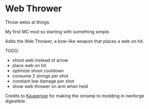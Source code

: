 # Web Thrower

Throw webs at things.

My first MC mod so starting with something simple.

Adds the Web Thrower, a bow-like weapon that places a web on hit.

TODO:
- shoot web instead of arrow
- place web on hit
- optimize shoot cooldown
- consume 2 strings per shot
- constant low damage per shot
- show web thrower on arm when held

Credits to [Kaupenjoe](https://www.youtube.com/playlist?list=PLKGarocXCE1G6CQOoiYdMVx-E1d9F_itF) for making the onramp to modding in neoforge digestible.
